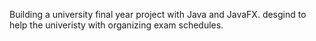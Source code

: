 Building a university final year project with Java and JavaFX. desgind to help the univeristy with organizing exam schedules.
